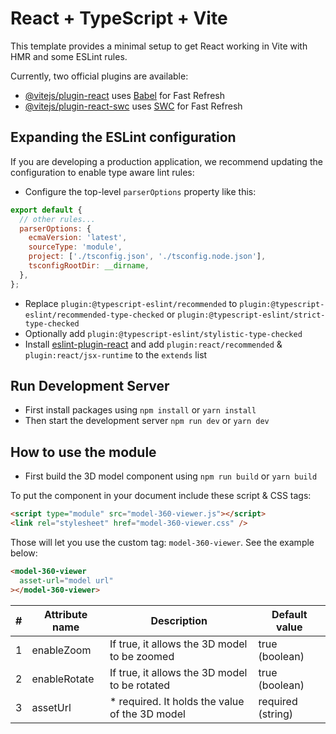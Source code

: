 # React + TypeScript + Vite

This template provides a minimal setup to get React working in Vite with HMR and some ESLint rules.

Currently, two official plugins are available:

- [@vitejs/plugin-react](https://github.com/vitejs/vite-plugin-react/blob/main/packages/plugin-react/README.md) uses [Babel](https://babeljs.io/) for Fast Refresh
- [@vitejs/plugin-react-swc](https://github.com/vitejs/vite-plugin-react-swc) uses [SWC](https://swc.rs/) for Fast Refresh

## Expanding the ESLint configuration

If you are developing a production application, we recommend updating the configuration to enable type aware lint rules:

- Configure the top-level `parserOptions` property like this:

```js
export default {
  // other rules...
  parserOptions: {
    ecmaVersion: 'latest',
    sourceType: 'module',
    project: ['./tsconfig.json', './tsconfig.node.json'],
    tsconfigRootDir: __dirname,
  },
};
```

- Replace `plugin:@typescript-eslint/recommended` to `plugin:@typescript-eslint/recommended-type-checked` or `plugin:@typescript-eslint/strict-type-checked`
- Optionally add `plugin:@typescript-eslint/stylistic-type-checked`
- Install [eslint-plugin-react](https://github.com/jsx-eslint/eslint-plugin-react) and add `plugin:react/recommended` & `plugin:react/jsx-runtime` to the `extends` list

## Run Development Server

- First install packages using `npm install` or `yarn install`
- Then start the development server `npm run dev` or `yarn dev`

## How to use the module

- First build the 3D model component using `npm run build` or `yarn build`

To put the component in your document include these script & CSS tags:

```html
<script type="module" src="model-360-viewer.js"></script>
<link rel="stylesheet" href="model-360-viewer.css" />
```

Those will let you use the custom tag: `model-360-viewer`. See the example below:

```html
<model-360-viewer
  asset-url="model url"
></model-360-viewer>
```

| #   | Attribute name | Description                                     | Default value     |
| --- | -------------- | ----------------------------------------------- | ----------------- |
| 1   | enableZoom     | If true, it allows the 3D model to be zoomed    | true (boolean)    |
| 2   | enableRotate   | If true, it allows the 3D model to be rotated   | true (boolean)    |
| 3   | assetUrl       | \* required. It holds the value of the 3D model | required (string) |
